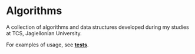 # Algorithms

A collection of algorithms and data structures developed during my studies at TCS, Jagiellonian University.

For examples of usage, see [**tests**](./tests).